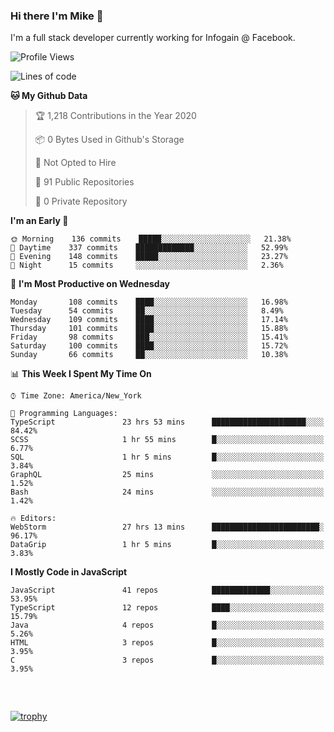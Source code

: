### Hi there I'm Mike 👋
I'm a full stack developer currently working for Infogain @ Facebook.

<!--START_SECTION:waka-->
![Profile Views](http://img.shields.io/badge/Profile%20Views-0-blue)

![Lines of code](https://img.shields.io/badge/From%20Hello%20World%20I%27ve%20Written-1.9%20million%20lines%20of%20code-blue)

**🐱 My Github Data** 

> 🏆 1,218 Contributions in the Year 2020
 > 
> 📦 0 Bytes Used in Github's Storage 
 > 
> 🚫 Not Opted to Hire
 > 
> 📜 91 Public Repositories
 > 
> 🔑 0 Private Repository 
 > 
**I'm an Early 🐤** 

```text
🌞 Morning    136 commits    █████░░░░░░░░░░░░░░░░░░░░   21.38% 
🌆 Daytime    337 commits    █████████████░░░░░░░░░░░░   52.99% 
🌃 Evening    148 commits    █████░░░░░░░░░░░░░░░░░░░░   23.27% 
🌙 Night      15 commits     ░░░░░░░░░░░░░░░░░░░░░░░░░   2.36%

```
📅 **I'm Most Productive on Wednesday** 

```text
Monday       108 commits    ████░░░░░░░░░░░░░░░░░░░░░   16.98% 
Tuesday      54 commits     ██░░░░░░░░░░░░░░░░░░░░░░░   8.49% 
Wednesday    109 commits    ████░░░░░░░░░░░░░░░░░░░░░   17.14% 
Thursday     101 commits    ████░░░░░░░░░░░░░░░░░░░░░   15.88% 
Friday       98 commits     ███░░░░░░░░░░░░░░░░░░░░░░   15.41% 
Saturday     100 commits    ████░░░░░░░░░░░░░░░░░░░░░   15.72% 
Sunday       66 commits     ██░░░░░░░░░░░░░░░░░░░░░░░   10.38%

```


📊 **This Week I Spent My Time On** 

```text
⌚︎ Time Zone: America/New_York

💬 Programming Languages: 
TypeScript               23 hrs 53 mins      █████████████████████░░░░   84.42% 
SCSS                     1 hr 55 mins        █░░░░░░░░░░░░░░░░░░░░░░░░   6.77% 
SQL                      1 hr 5 mins         █░░░░░░░░░░░░░░░░░░░░░░░░   3.84% 
GraphQL                  25 mins             ░░░░░░░░░░░░░░░░░░░░░░░░░   1.52% 
Bash                     24 mins             ░░░░░░░░░░░░░░░░░░░░░░░░░   1.42%

🔥 Editors: 
WebStorm                 27 hrs 13 mins      ████████████████████████░   96.17% 
DataGrip                 1 hr 5 mins         █░░░░░░░░░░░░░░░░░░░░░░░░   3.83%

```

**I Mostly Code in JavaScript** 

```text
JavaScript               41 repos            █████████████░░░░░░░░░░░░   53.95% 
TypeScript               12 repos            ████░░░░░░░░░░░░░░░░░░░░░   15.79% 
Java                     4 repos             █░░░░░░░░░░░░░░░░░░░░░░░░   5.26% 
HTML                     3 repos             █░░░░░░░░░░░░░░░░░░░░░░░░   3.95% 
C                        3 repos             █░░░░░░░░░░░░░░░░░░░░░░░░   3.95%

```



<!--END_SECTION:waka-->

##### &nbsp;
[![trophy](https://github-profile-trophy.vercel.app/?username=uptonm&theme=dracula)](https://github.com/ryo-ma/github-profile-trophy)

